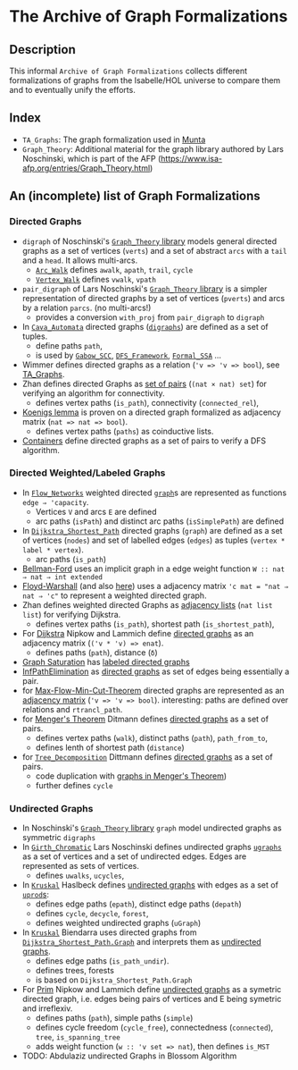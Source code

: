 # The Archive of Graph Formalizations

## Description
This informal `Archive of Graph Formalizations` collects different formalizations of graphs
from the Isabelle/HOL universe to compare them and to eventually unify the efforts.

## Index
- `TA_Graphs`: The graph formalization used in [Munta](https://github.com/wimmers/munta)
- `Graph_Theory`: Additional material for the graph library authored by Lars Noschinski,
which is part of the AFP (https://www.isa-afp.org/entries/Graph_Theory.html)



## An (incomplete) list of Graph Formalizations

### Directed Graphs
- `digraph` of Noschinski's [`Graph_Theory` library](https://www.isa-afp.org/entries/Graph_Theory.html) models general directed graphs as a set of vertices (`verts`) and a set of abstract `arcs` with a `tail` and a `head`. It allows multi-arcs. 
  - [`Arc_Walk`](https://www.isa-afp.org/browser_info/current/AFP/Graph_Theory/Arc_Walk.html) defines `awalk`, `apath`, `trail`, `cycle`
  - [`Vertex_Walk`](https://www.isa-afp.org/browser_info/current/AFP/Graph_Theory/Vertex_Walk.html) defines `vwalk`, `vpath`
- `pair_digraph` of Lars Noschinski's [`Graph_Theory` library](https://www.isa-afp.org/entries/Graph_Theory.html) is a simpler representation of directed graphs by a set of vertices (`pverts`) and arcs by a relation `parcs`. (no multi-arcs!)
  - provides a conversion `with_proj` from `pair_digraph` to `digraph`
- In [`Cava_Automata`](https://www.isa-afp.org/entries/CAVA_Automata.html) directed graphs ([`digraphs`](https://www.isa-afp.org/browser_info/current/AFP/CAVA_Automata/Digraph_Basic.html)) are defined as a set of tuples.
  - define paths `path`, 
  - is used by [`Gabow_SCC`](https://www.isa-afp.org/entries/Gabow_SCC.html), [`DFS_Framework`](https://www.isa-afp.org/entries/DFS_Framework.html), [`Formal_SSA`](https://www.isa-afp.org/browser_info/current/AFP/Formal_SSA/Graph_path.html) ...
- Wimmer defines directed graphs as a relation (`'v => 'v => bool`), see [TA_Graphs](https://github.com/wimmers/archive-of-graph-formalizations/blob/master/TA_Graphs/TA_Graphs.thy).
- Zhan defines directed Graphs as [set of pairs](https://www.isa-afp.org/browser_info/current/AFP/Auto2_Imperative_HOL/Connectivity.html) (`(nat × nat) set`) for verifying an algorithm for connectivity. 
  - defines vertex paths (`is_path`), connectivity (`connected_rel`), 
- [Koenigs lemma](https://www.isa-afp.org/browser_info/current/AFP/Coinductive/Koenigslemma.html) is proven on a directed graph formalized as adjacency matrix (`nat => nat => bool`).
  - defines vertex paths (`paths`) as coinductive lists. 
- [Containers](https://www.isa-afp.org/browser_info/current/AFP/Containers/Containers_DFS_Ex.html) define directed graphs as a set of pairs to verify a DFS algorithm.


### Directed Weighted/Labeled Graphs
- In [`Flow_Networks`](https://www.isa-afp.org/entries/Flow_Networks.html) weighted directed [`graph`](https://www.isa-afp.org/browser_info/current/AFP/Flow_Networks/Graph.html)s are represented as functions `edge ⇒ 'capacity`.
  - Vertices `V` and arcs `E` are defined
  - arc paths (`isPath`) and distinct arc paths (`isSimplePath`) are defined
- In [`Dijkstra_Shortest_Path`](https://www.isa-afp.org/browser_info/current/AFP/Dijkstra_Shortest_Path/Graph.html) directed graphs (`graph`) are defined as a set of vertices (`nodes`) and set of labelled edges (`edges`) as tuples (`vertex * label * vertex`).
  - arc paths (`is_path`)
- [Bellman-Ford](https://www.isa-afp.org/browser_info/current/AFP/Monad_Memo_DP/Bellman_Ford.html) uses an implicit graph in a edge weight function `W :: nat ⇒ nat ⇒ int extended`
- [Floyd-Warshall](https://www.isa-afp.org/browser_info/current/AFP/Timed_Automata/Floyd_Warshall.html) (and also [here](https://www.isa-afp.org/browser_info/current/AFP/Floyd_Warshall/Floyd_Warshall.html)) uses a adjacency matrix `'c mat = "nat ⇒ nat ⇒ 'c"` to represent a weighted directed graph.
- Zhan defines weighted directed Graphs as [adjacency lists](https://www.isa-afp.org/browser_info/current/AFP/Auto2_Imperative_HOL/Dijkstra.html) (`nat list list`) for verifying Dijkstra. 
  - defines vertex paths (`is_path`), shortest path (`is_shortest_path`),   
- For [Dijkstra](https://www.isa-afp.org/entries/Prim_Dijkstra_Simple.html) Nipkow and Lammich define [directed graphs](https://www.isa-afp.org/browser_info/current/AFP/Prim_Dijkstra_Simple/Undirected_Graph.html) as an adjacency matrix (`('v * 'v) => enat`).
  - defines paths (`path`), distance (`δ`)
- [Graph Saturation](https://www.isa-afp.org/entries/Graph_Saturation.html) has [labeled directed graphs](https://www.isa-afp.org/browser_info/current/AFP/Graph_Saturation/LabeledGraphs.html)
- [InfPathElimination](https://www.isa-afp.org/entries/InfPathElimination.html) as [directed graphs](https://www.isa-afp.org/browser_info/current/AFP/InfPathElimination/Graph.html) as set of edges being essentially a pair.
- for [Max-Flow-Min-Cut-Theorem](https://www.isa-afp.org/entries/MFMC_Countable.html) directed graphs are represented as an [adjacency matrix]((https://www.isa-afp.org/browser_info/current/AFP/MFMC_Countable/Max_Flow_Min_Cut_Countable.html)) (`'v => 'v => bool`). interesting: paths are defined over relations and `rtrancl_path`.
- for [Menger's Theorem](https://www.isa-afp.org/entries/Menger.html) Ditmann defines [directed graphs](https://www.isa-afp.org/browser_info/current/AFP/Menger/Graph.html) as a set of pairs.
  - defines vertex paths (`walk`), distinct paths (`path`), `path_from_to`, 
  - defines lenth of shortest path (`distance`)
- for [`Tree_Decomposition`](https://www.isa-afp.org/entries/Tree_Decomposition.html) Dittmann defines [directed graphs](https://www.isa-afp.org/browser_info/current/AFP/Tree_Decomposition/Graph.html)  as a set of pairs.
  - code duplication with [graphs in Menger's Theorem](https://www.isa-afp.org/browser_info/current/AFP/Menger/Graph.html))
  - further defines `cycle`



### Undirected Graphs
- In Noschinski's [`Graph_Theory` library](https://www.isa-afp.org/entries/Graph_Theory.html) `graph` model undirected graphs as symmetric `digraphs`
- In [`Girth_Chromatic`](https://www.isa-afp.org/entries/Girth_Chromatic.html) Lars Noschinski defines undirected graphs [`ugraphs`](https://www.isa-afp.org/browser_info/current/AFP/Girth_Chromatic/Ugraphs.html) as a set of vertices and a set of undirected edges. Edges are represented as sets of vertices.
  - defines `uwalks`, `ucycles`, 
- In [`Kruskal`](https://www.isa-afp.org/browser_info/current/AFP/Kruskal/) Haslbeck defines [undirected graphs](https://www.isa-afp.org/browser_info/current/AFP/Kruskal/UGraph.html) with edges as a set of [`uprod`s](https://www.isa-afp.org/browser_info/current/AFP/Kruskal/Uprod.html):
  - defines edge paths (`epath`), distinct edge paths (`depath`)
  - defines `cycle`, `decycle`, `forest`, 
  - defines weighted undirected graphs (`uGraph`)
- In [`Kruskal`](https://www.isa-afp.org/browser_info/current/AFP/Kruskal/) Biendarra uses directed graphs from [`Dijkstra_Shortest_Path.Graph`](https://www.isa-afp.org/browser_info/current/AFP/Kruskal/Graph.html) and interprets them as [undirected graphs](https://www.isa-afp.org/browser_info/current/AFP/Kruskal/Graph_Definition.html).
  - defines edge paths (`is_path_undir`).  
  - defines trees, forests
  - is based on `Dijkstra_Shortest_Path.Graph`
- For [Prim](https://www.isa-afp.org/entries/Prim_Dijkstra_Simple.html) Nipkow and Lammich define [undirected graphs](https://www.isa-afp.org/browser_info/current/AFP/Prim_Dijkstra_Simple/Undirected_Graph.html) as a symetric directed graph, i.e. edges being pairs of vertices and E being symetric and irreflexiv.
  - defines paths (`path`), simple paths (`simple`)
  - defines cycle freedom (`cycle_free`), connectedness (`connected`), `tree`, `is_spanning_tree`
  - adds weight function (`w :: 'v set => nat`), then defines `is_MST`
- TODO: Abdulaziz undirected Graphs in Blossom Algorithm

